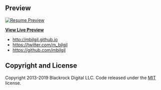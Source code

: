 ## Preview

[![Resume Preview](https://startbootstrap.com/assets/img/screenshots/themes/resume.png)](https://mbilgil.github.io/startbootstrap-resume/)

**[View Live Preview](https://mbilgil.github.io)**



* http://mbilgil.github.io
* https://twitter.com/m_bilgil
* https://github.com/mbilgil



## Copyright and License

Copyright 2013-2019 Blackrock Digital LLC. Code released under the [MIT](https://github.com/BlackrockDigital/startbootstrap-resume/blob/gh-pages/LICENSE) license.
